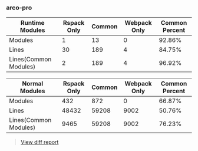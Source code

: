 ### arco-pro

| Runtime Modules       | Rspack Only | Common | Webpack Only | Common Percent | 
|-----------------------|-------------|--------|--------------|----------------| 
| Modules               | 1           | 13     | 0            | 92.86%         | 
| Lines                 | 30          | 189    | 4            | 84.75%         | 
| Lines(Common Modules) | 2           | 189    | 4            | 96.92%         | 


| Normal Modules        | Rspack Only | Common | Webpack Only | Common Percent | 
|-----------------------|-------------|--------|--------------|----------------| 
| Modules               | 432         | 872    | 0            | 66.87%         | 
| Lines                 | 48432       | 59208  | 9002         | 50.76%         | 
| Lines(Common Modules) | 9465        | 59208  | 9002         | 76.23%         | 


> [View diff report](https://web-infra-dev.github.io/rspack-report-website/diff/7297009214/diff_arco-pro.html)

